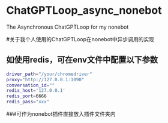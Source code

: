 # ChatGPTLoop_async_nonebot
The Asynchronous ChatGPTLoop for my nonebot


#关于我个人使用的ChatGPTLoop在nonebot中异步调用的实现


## 如使用redis，可在env文件中配置以下参数
```bash
driver_path="/your/chromedriver"
proxy="http://127.0.0.1:1090"
conversation_id=""
redis_host='127.0.0.1'
redis_port=6666
redis_pass="xxx"
```

###可作为nonebot插件直接放入插件文件夹内
